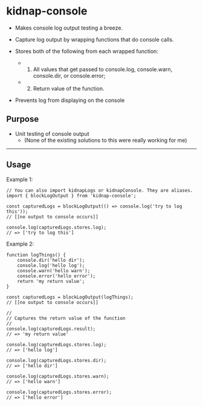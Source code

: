 # kidnap-console

*   Makes console log output testing a breeze.

*   Capture log output by wrapping functions that do console calls.
*   Stores both of the following from each wrapped function:
    *   1)  All values that get passed to console.log, console.warn, console.dir, or console.error;
    *   2)  Return value of the function.
*   Prevents log from displaying on the console

## Purpose
*   Unit testing of console output
    *   (None of the existing solutions to this were really working for me)

----
## Usage

Example 1:

    // You can also import kidnapLogs or kidnapConsole. They are aliases.
    import { blockLogOutput } from 'kidnap-console';

    const capturedLogs = blockLogOutput(() => console.log('try to log this'));
    // [[no output to console occurs]]

    console.log(capturedLogs.stores.log);
    // => ['try to log this']
  

Example 2:

    function logThings() {
        console.dir('hello dir');
        console.log('hello log');
        console.warn('hello warn');
        console.error('hello error');
        return 'my return value';
    }

    const capturedLogs = blockLogOutput(logThings); 
    // [[no output to console occurs]]

    //
    // Captures the return value of the function
    //
    console.log(capturedLogs.result);
    // => 'my return value'

    console.log(capturedLogs.stores.log);
    // => ['hello log']

    console.log(capturedLogs.stores.dir);
    // => ['hello dir']
    
    console.log(capturedLogs.stores.warn);
    // => ['hello warn']
    
    console.log(capturedLogs.stores.error);
    // => ['hello error']

